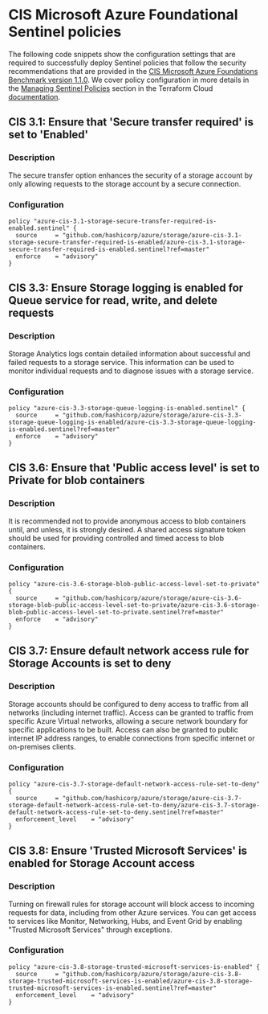 #  CIS Microsoft Azure Foundational Sentinel policies

The following code snippets show the configuration settings that are required to successfully deploy Sentinel policies that follow the security recommendations that are provided in the [CIS Microsoft Azure Foundations Benchmark version 1.1.0](https://www.cisecurity.org/benchmark/azure/). We cover policy configuration in more details in the [Managing Sentinel Policies](https://www.terraform.io/docs/cloud/sentinel/manage-policies.html) section in the Terraform Cloud [documentation](https://www.terraform.io/docs/cloud/index.html).

## CIS 3.1: Ensure that 'Secure transfer required' is set to 'Enabled'

### Description
The secure transfer option enhances the security of a storage account by only allowing requests to the storage account by a secure connection.

### Configuration

```hcl
policy "azure-cis-3.1-storage-secure-transfer-required-is-enabled.sentinel" {
  source     = "github.com/hashicorp/azure/storage/azure-cis-3.1-storage-secure-transfer-required-is-enabled/azure-cis-3.1-storage-secure-transfer-required-is-enabled.sentinel?ref=master"
  enforce    = "advisory"
}
```

## CIS 3.3: Ensure Storage logging is enabled for Queue service for read, write, and delete requests

### Description
Storage Analytics logs contain detailed information about successful and failed requests to a storage service. This information can be used to monitor individual requests and to diagnose issues with a storage service.

### Configuration

```hcl
policy "azure-cis-3.3-storage-queue-logging-is-enabled.sentinel" {
  source     = "github.com/hashicorp/azure/storage/azure-cis-3.3-storage-queue-logging-is-enabled/azure-cis-3.3-storage-queue-logging-is-enabled.sentinel?ref=master"
  enforce    = "advisory"
}
```

## CIS 3.6: Ensure that 'Public access level' is set to Private for blob containers

### Description
It is recommended not to provide anonymous access to blob containers until, and unless, it is strongly desired. A shared access signature token should be used for providing controlled and timed access to blob containers.

### Configuration

```hcl
policy "azure-cis-3.6-storage-blob-public-access-level-set-to-private" {
  source     = "github.com/hashicorp/azure/storage/azure-cis-3.6-storage-blob-public-access-level-set-to-private/azure-cis-3.6-storage-blob-public-access-level-set-to-private.sentinel?ref=master"
  enforce    = "advisory"
}
```

## CIS 3.7: Ensure default network access rule for Storage Accounts is set to deny

### Description
Storage accounts should be configured to deny access to traffic from all networks (including internet traffic). Access can be granted to traffic from specific Azure Virtual networks, allowing a secure network boundary for specific applications to be built. Access can also be granted to public internet IP address ranges, to enable connections from specific internet or on-premises clients.

### Configuration

```hcl
policy "azure-cis-3.7-storage-default-network-access-rule-set-to-deny" {
  source     = "github.com/hashicorp/azure/storage/azure-cis-3.7-storage-default-network-access-rule-set-to-deny/azure-cis-3.7-storage-default-network-access-rule-set-to-deny.sentinel?ref=master"
  enforcement_level    = "advisory"
}
```

## CIS 3.8: Ensure 'Trusted Microsoft Services' is enabled for Storage Account access

### Description
Turning on firewall rules for storage account will block access to incoming requests for data, including from other Azure services. You can get access to services like Monitor, Networking, Hubs, and Event Grid by enabling "Trusted Microsoft Services" through exceptions.

### Configuration

```hcl
policy "azure-cis-3.8-storage-trusted-microsoft-services-is-enabled" {
  source     = "github.com/hashicorp/azure/storage/azure-cis-3.8-storage-trusted-microsoft-services-is-enabled/azure-cis-3.8-storage-trusted-microsoft-services-is-enabled.sentinel?ref=master"
  enforcement_level    = "advisory"
}
```